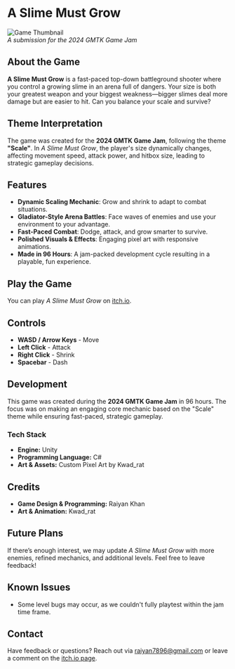 # A Slime Must Grow

![Game Thumbnail](https://img.itch.zone/aW1nLzE3NDAyMDE1LnBuZw==/347x500/p2Nh77.png)  
*A submission for the 2024 GMTK Game Jam*

## About the Game
**A Slime Must Grow** is a fast-paced top-down battleground shooter where you control a growing slime in an arena full of dangers. Your size is both your greatest weapon and your biggest weakness—bigger slimes deal more damage but are easier to hit. Can you balance your scale and survive?

## Theme Interpretation
The game was created for the **2024 GMTK Game Jam**, following the theme **"Scale"**. In *A Slime Must Grow*, the player's size dynamically changes, affecting movement speed, attack power, and hitbox size, leading to strategic gameplay decisions.

## Features
- **Dynamic Scaling Mechanic**: Grow and shrink to adapt to combat situations.
- **Gladiator-Style Arena Battles**: Face waves of enemies and use your environment to your advantage.
- **Fast-Paced Combat**: Dodge, attack, and grow smarter to survive.
- **Polished Visuals & Effects**: Engaging pixel art with responsive animations.
- **Made in 96 Hours**: A jam-packed development cycle resulting in a playable, fun experience.

## Play the Game
You can play *A Slime Must Grow* on [itch.io](https://rkbyte.itch.io/a-slime-must-grow).

## Controls
- **WASD / Arrow Keys** - Move
- **Left Click** - Attack
- **Right Click** - Shrink
- **Spacebar** - Dash

## Development
This game was created during the **2024 GMTK Game Jam** in 96 hours. The focus was on making an engaging core mechanic based on the "Scale" theme while ensuring fast-paced, strategic gameplay.

### Tech Stack
- **Engine:** Unity
- **Programming Language:** C#
- **Art & Assets:** Custom Pixel Art by Kwad_rat

## Credits
- **Game Design & Programming:** Raiyan Khan
- **Art & Animation:** Kwad_rat

## Future Plans
If there’s enough interest, we may update *A Slime Must Grow* with more enemies, refined mechanics, and additional levels. Feel free to leave feedback!

## Known Issues
- Some level bugs may occur, as we couldn't fully playtest within the jam time frame.

## Contact
Have feedback or questions? Reach out via raiyan7896@gmail.com or leave a comment on the [itch.io page](https://rkbyte.itch.io/a-slime-must-grow).
